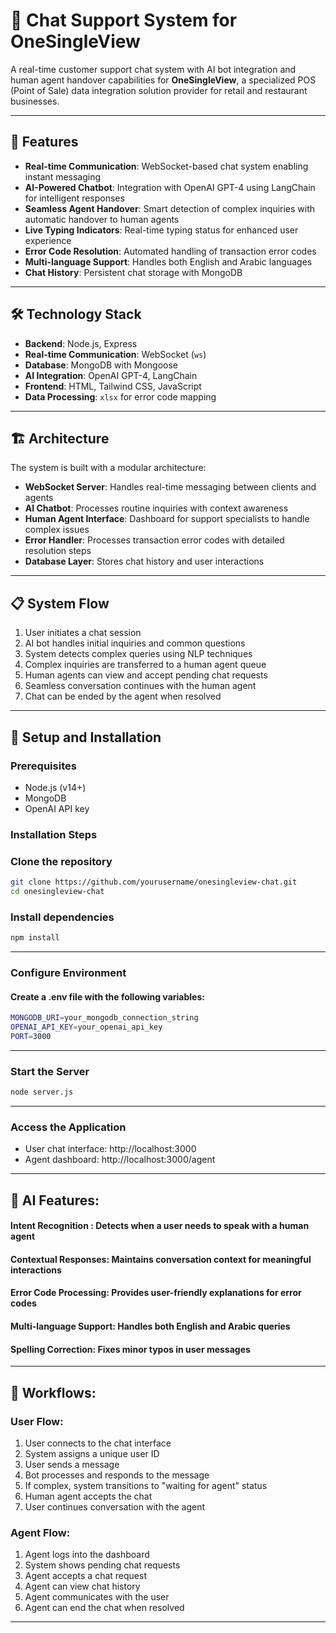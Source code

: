 # 💬 Chat Support System for OneSingleView

A real-time customer support chat system with AI bot integration and human agent handover capabilities for **OneSingleView**, a specialized POS (Point of Sale) data integration solution provider for retail and restaurant businesses.

--- 

## 🌟 Features

- **Real-time Communication**: WebSocket-based chat system enabling instant messaging  
- **AI-Powered Chatbot**: Integration with OpenAI GPT-4 using LangChain for intelligent responses  
- **Seamless Agent Handover**: Smart detection of complex inquiries with automatic handover to human agents  
- **Live Typing Indicators**: Real-time typing status for enhanced user experience  
- **Error Code Resolution**: Automated handling of transaction error codes  
- **Multi-language Support**: Handles both English and Arabic languages  
- **Chat History**: Persistent chat storage with MongoDB  

---

## 🛠️ Technology Stack

- **Backend**: Node.js, Express  
- **Real-time Communication**: WebSocket (`ws`)  
- **Database**: MongoDB with Mongoose  
- **AI Integration**: OpenAI GPT-4, LangChain  
- **Frontend**: HTML, Tailwind CSS, JavaScript  
- **Data Processing**: `xlsx` for error code mapping  

---

## 🏗️ Architecture

The system is built with a modular architecture:

- **WebSocket Server**: Handles real-time messaging between clients and agents  
- **AI Chatbot**: Processes routine inquiries with context awareness  
- **Human Agent Interface**: Dashboard for support specialists to handle complex issues  
- **Error Handler**: Processes transaction error codes with detailed resolution steps  
- **Database Layer**: Stores chat history and user interactions  

---

## 📋 System Flow

1. User initiates a chat session  
2. AI bot handles initial inquiries and common questions  
3. System detects complex queries using NLP techniques  
4. Complex inquiries are transferred to a human agent queue  
5. Human agents can view and accept pending chat requests  
6. Seamless conversation continues with the human agent  
7. Chat can be ended by the agent when resolved  

---

## 🚀 Setup and Installation

### Prerequisites

- Node.js (v14+)  
- MongoDB  
- OpenAI API key  

### Installation Steps


### Clone the repository
```bash
git clone https://github.com/yourusername/onesingleview-chat.git
cd onesingleview-chat
```
### Install dependencies
```bash
npm install
```
---
### Configure Environment
#### Create a .env file with the following variables:
```bash
MONGODB_URI=your_mongodb_connection_string
OPENAI_API_KEY=your_openai_api_key
PORT=3000
```
---

### Start the Server
```bash
node server.js
```
---

### Access the Application
- User chat interface: http://localhost:3000
- Agent dashboard: http://localhost:3000/agent
---

## 🤖 AI Features:

#### **Intent Recognition** : Detects when a user needs to speak with a human agent
#### **Contextual Responses**: Maintains conversation context for meaningful interactions
#### **Error Code Processing**: Provides user-friendly explanations for error codes
#### **Multi-language Support**: Handles both English and Arabic queries
#### **Spelling Correction**: Fixes minor typos in user messages

---
## 🔄 Workflows:

### User Flow:
1. User connects to the chat interface
2. System assigns a unique user ID
3. User sends a message
4. Bot processes and responds to the message
5. If complex, system transitions to "waiting for agent" status
6. Human agent accepts the chat
7. User continues conversation with the agent

### Agent Flow:
1. Agent logs into the dashboard
2. System shows pending chat requests
3. Agent accepts a chat request
4. Agent can view chat history
5. Agent communicates with the user
6. Agent can end the chat when resolved

---
